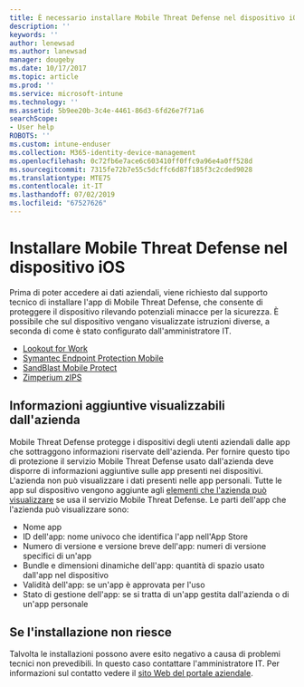 ```yaml
---
title: È necessario installare Mobile Threat Defense nel dispositivo iOS | Microsoft Docs
description: ''
keywords: ''
author: lenewsad
ms.author: lanewsad
manager: dougeby
ms.date: 10/17/2017
ms.topic: article
ms.prod: ''
ms.service: microsoft-intune
ms.technology: ''
ms.assetid: 5b9ee20b-3c4e-4461-86d3-6fd26e7f71a6
searchScope:
- User help
ROBOTS: ''
ms.custom: intune-enduser
ms.collection: M365-identity-device-management
ms.openlocfilehash: 0c72fb6e7ace6c603410ff0ffc9a96e4a0ff528d
ms.sourcegitcommit: 7315fe72b7e55c5dcffc6d87f185f3c2cded9028
ms.translationtype: MTE75
ms.contentlocale: it-IT
ms.lasthandoff: 07/02/2019
ms.locfileid: "67527626"
---
```

# <a name="install-mobile-threat-defense-on-your-ios-device"></a>Installare Mobile Threat Defense nel dispositivo iOS


Prima di poter accedere ai dati aziendali, viene richiesto dal supporto tecnico di installare l'app di Mobile Threat Defense, che consente di proteggere il dispositivo rilevando potenziali minacce per la sicurezza. È possibile che sul dispositivo vengano visualizzate istruzioni diverse, a seconda di come è stato configurato dall'amministratore IT.


* [Lookout for Work](you-are-prompted-to-install-lookout-for-work-ios.md)
* [Symantec Endpoint Protection Mobile](you-are-prompted-to-install-skycure-ios.md)
* [SandBlast Mobile Protect](you-are-prompted-to-install-sandblast-ios.md)
* [Zimperium zIPS](you-are-prompted-to-install-zips-ios.md)

## <a name="additional-information-your-company-can-see"></a>Informazioni aggiuntive visualizzabili dall'azienda

Mobile Threat Defense protegge i dispositivi degli utenti aziendali dalle app che sottraggono informazioni riservate dell'azienda. Per fornire questo tipo di protezione il servizio Mobile Threat Defense usato dall'azienda deve disporre di informazioni aggiuntive sulle app presenti nei dispositivi. L'azienda non può visualizzare i dati presenti nelle app personali. Tutte le app sul dispositivo vengono aggiunte agli [elementi che l'azienda può visualizzare](what-info-can-your-company-see-when-you-enroll-your-device-in-intune.md) se usa il servizio Mobile Threat Defense. Le parti dell'app che l'azienda può visualizzare sono:

* Nome app
* ID dell'app: nome univoco che identifica l'app nell'App Store
* Numero di versione e versione breve dell'app: numeri di versione specifici di un'app
* Bundle e dimensioni dinamiche dell'app: quantità di spazio usato dall'app nel dispositivo
* Validità dell'app: se un'app è approvata per l'uso
* Stato di gestione dell'app: se si tratta di un'app gestita dall'azienda o di un'app personale

## <a name="if-the-installation-doesnt-work"></a>Se l'installazione non riesce

Talvolta le installazioni possono avere esito negativo a causa di problemi tecnici non prevedibili. In questo caso contattare l'amministratore IT. Per informazioni sul contatto vedere il [sito Web del portale aziendale](https://go.microsoft.com/fwlink/?linkid=2010980).
